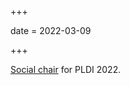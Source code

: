 +++

date = 2022-03-09

+++

[Social chair][sc] for PLDI 2022.

[sc]: https://pldi22.sigplan.org/profile/rachitnigam
